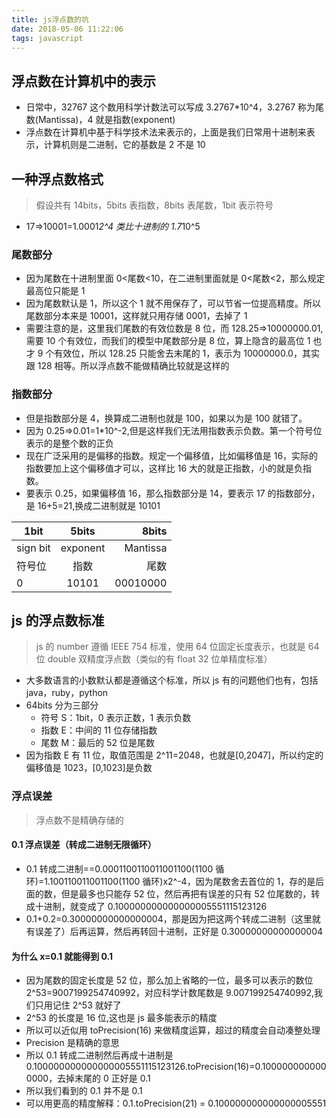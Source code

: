 ```yaml
---
title: js浮点数的坑
date: 2018-05-06 11:22:06
tags: javascript
---
```


## 浮点数在计算机中的表示

* 日常中，32767 这个数用科学计数法可以写成 3.2767\*10^4，3.2767 称为尾数(Mantissa)，4 就是指数(exponent)
* 浮点数在计算机中基于科学技术法来表示的，上面是我们日常用十进制来表示，计算机则是二进制，它的基数是 2 不是 10

## 一种浮点数格式

> 假设共有 14bits，5bits 表指数，8bits 表尾数，1bit 表示符号

* 17=>10001=1.0001*2^4 类比十进制的 1.7*10^5

### 尾数部分

* 因为尾数在十进制里面 0<尾数<10，在二进制里面就是 0<尾数<2，那么规定最高位只能是 1
* 因为尾数默认是 1，所以这个 1 就不用保存了，可以节省一位提高精度。所以尾数部分本来是 10001，这样就只用存储 0001，去掉了 1
* 需要注意的是，这里我们尾数的有效位数是 8 位，而 128.25=>10000000.01,需要 10 个有效位，而我们的模型中尾数部分是 8 位，算上隐含的最高位 1 也才 9 个有效位，所以 128.25 只能舍去末尾的 1，表示为 10000000.0，其实跟 128 相等。所以浮点数不能做精确比较就是这样的

### 指数部分

* 但是指数部分是 4，换算成二进制也就是 100，如果以为是 100 就错了。
* 因为 0.25=>0.01=1\*10^-2,但是这样我们无法用指数表示负数。第一个符号位表示的是整个数的正负
* 现在广泛采用的是偏移的指数。规定一个偏移值，比如偏移值是 16，实际的指数要加上这个偏移值才可以，这样比 16 大的就是正指数，小的就是负指数。
* 要表示 0.25，如果偏移值 16，那么指数部分是 14，要表示 17 的指数部分，是 16+5=21,换成二进制就是 10101

| 1bit     |  5bits   |    8bits |
| -------- | :------: | -------: |
| sign bit | exponent | Mantissa |
| 符号位   |   指数   |     尾数 |
| 0        |  10101   | 00010000 |

## js 的浮点数标准

> js 的 number 遵循 IEEE 754 标准，使用 64 位固定长度表示，也就是 64 位 double 双精度浮点数（类似的有 float 32 位单精度标准）

* 大多数语言的小数默认都是遵循这个标准，所以 js 有的问题他们也有，包括 java，ruby，python
* 64bits 分为三部分
  * 符号 S：1bit，0 表示正数，1 表示负数
  * 指数 E：中间的 11 位存储指数
  * 尾数 M：最后的 52 位是尾数
* 因为指数 E 有 11 位，取值范围是 2^11=2048，也就是[0,2047]，所以约定的偏移值是 1023，[0,1023]是负数

### 浮点误差

> 浮点数不是精确存储的

#### 0.1 浮点误差（转成二进制无限循环）

* 0.1 转成二进制==0.0001100110011001100(1100 循环)=1.100110011001100(1100 循环)x2^-4，因为尾数舍去首位的 1，存的是后面的数，但是最多也只能存 52 位，然后再把有误差的只有 52 位尾数的，转成十进制，就变成了 0.100000000000000005551115123126
* 0.1+0.2=0.30000000000000004，那是因为把这两个转成二进制（这里就有误差了）后再运算，然后再转回十进制，正好是 0.30000000000000004

#### 为什么 x=0.1 就能得到 0.1

* 因为尾数的固定长度是 52 位，那么加上省略的一位，最多可以表示的数位 2^53=9007199254740992，对应科学计数尾数是 9.007199254740992,我们只用记住 2^53 就好了
* 2^53 的长度是 16 位,这也是 js 最多能表示的精度
* 所以可以近似用 toPrecision(16) 来做精度运算，超过的精度会自动凑整处理
* Precision 是精确的意思
* 所以 0.1 转成二进制然后再成十进制是 0.100000000000000005551115123126.toPrecision(16)=0.1000000000000000，去掉末尾的 0 正好是 0.1
* 所以我们看到的 0.1 并不是 0.1
* 可以用更高的精度解释：0.1.toPrecision(21) = 0.100000000000000005551
